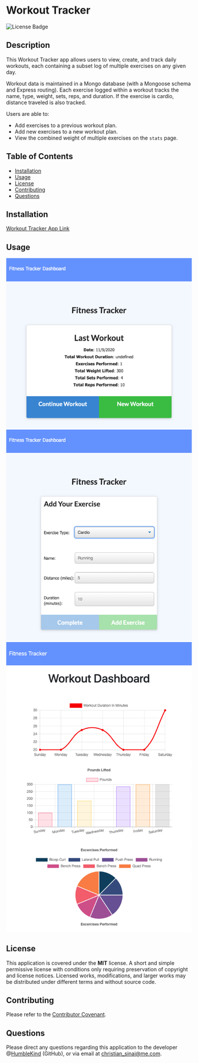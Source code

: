 # Workout Tracker

![License Badge](https://img.shields.io/badge/lisence-MIT-green)

## Description
This Workout Tracker app allows users to view, create, and track daily workouts, each containing a subset log of multiple exercises on any given day.

Workout data is maintained in a Mongo database (with a Mongoose schema and Express routing). Each exercise logged within a workout tracks the name, type, weight, sets, reps, and duration. If the exercise is cardio, distance traveled is also tracked.

Users are able to:

* Add exercises to a previous workout plan.
* Add new exercises to a new workout plan.
* View the combined weight of multiple exercises on the `stats` page.

## Table of Contents
* [Installation](#installation)
* [Usage](#usage)
* [License](#license)
* [Contributing](#contributing)
* [Questions](#questions)

## Installation
[Workout Tracker App Link](https://cs-workout-tracker.herokuapp.com/)

## Usage
![Workout Tracker](screen-shot_1.png)
![Workout Tracker](screen-shot_2.png)
![Workout Tracker](screen-shot_3.png)

## License
This application is covered under the **MIT** license. A short and simple permissive license with conditions only requiring preservation of copyright and license notices. Licensed works, modifications, and larger works may be distributed under different terms and without source code.

## Contributing
Please refer to the [Contributor Covenant](https://www.contributor-covenant.org/version/2/0/code_of_conduct/).

## Questions
Please direct any questions regarding this application to the developer @[HumbleKind](https://github.com/HumbleKind) (GitHub), or via email at christian_sinai@me.com.